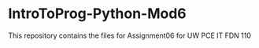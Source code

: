 # IntroToProg-Python-Mod6

This repository contains the files for Assignment06 for UW PCE IT FDN 110
